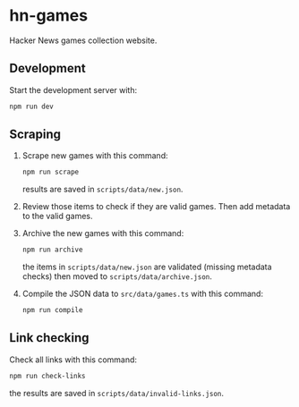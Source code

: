 # hn-games

Hacker News games collection website.

## Development

Start the development server with:

```bash
npm run dev
```

## Scraping

1. Scrape new games with this command:

    ```bash
    npm run scrape
    ```

    results are saved in `scripts/data/new.json`.


2. Review those items to check if they are valid games. Then add metadata to the valid games.

3. Archive the new games with this command:

    ```bash
    npm run archive
    ```

    the items in `scripts/data/new.json` are validated (missing metadata checks) then moved to `scripts/data/archive.json`.

4. Compile the JSON data to `src/data/games.ts` with this command:

    ```bash
    npm run compile
    ```

## Link checking

Check all links with this command:

```bash
npm run check-links
```

the results are saved in `scripts/data/invalid-links.json`.
